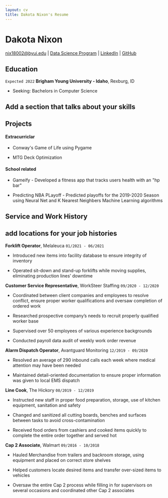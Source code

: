 ```yaml
---
layout: cv
title: Dakota Nixon's Resume
---
```

# Dakota Nixon

<div id="webaddress">
<a href="nix18002@byui.edu">nix18002@byui.edu</a>
| <a href="https://byuidatascience.github.io/development.html">Data Science Program</a>
| <a href="https://www.linkedin.com/in/dakota-nixon-19b556190">LinkedIn</a>
| <a href="https://github.com/DakotaNixon">GitHub</a>
</div>

<!-- https://www.monique.tech/the-art-of-markdown -->

## Education

`Expected 2022`
__Brigham Young University - Idaho__, Rexburg, ID

- Seeking: Bachelors in Computer Science

## Add a section that talks about your skills 

## Projects

#### Extracurriclar

- Conway's Game of Life using Pygame

- MTG Deck Optimization

#### School related

- Gameify - Developed a fitness app that tracks users health with an "hp bar"

- Predicting NBA PLayoff - Predicted playoffs for the 2019-2020 Season using Neural Net and K Nearest Neighbers Machine Learning algorithms  

## Service and Work History
## add locations for your job histories 

__Forklift Operator__, Melaleuca
`01/2021 - 06/2021`

- Introduced new items into facility database to ensure integrity of inventory
 
- Operated sit-down and stand-up forklifts while moving supplies, eliminating production lines’ downtime

__Customer Service Representative__, WorkSteer Staffing
`09/2020 - 12/2020`

- Coordinated between client companies and employees to resolve conflict, ensure proper worker qualifications and oversaw completion of ordered work

- Researched prospective company’s needs to recruit properly qualified worker base

- Supervised over 50 employees of various experience backgrounds

- Conducted payroll data audit of weekly work order revenue

__Alarm Dispatch Operator__, Avantguard Monitoring 
`12/2019 - 09/2020`

- Resolved an average of 290 inbound calls each week where medical attention may have been needed

- Maintained detail-oriented documentation to ensure proper information was given to local EMS dispatch

__Line Cook__, The Hickory
`08/2019 - 12/2019`

- Instructed new staff in proper food preparation, storage, use of kitchen equipment, sanitation and safety

- Changed and sanitized all cutting boards, benches and surfaces between tasks to avoid cross-contamination

- Received food orders from cashiers and cooked items quickly to complete the entire order together and served hot

__Cap 2 Associate__, Walmart
`09/2016 - 10/2018`

- Hauled Merchandise from trailers and backroom storage, using equipment and placed on correct store shelves

- Helped customers locate desired items and transfer over-sized items to vehicles

- Oversaw the entire Cap 2 process while filling in for supervisors on several occasions and coordinated other Cap 2 associates


<!-- ### Footer

Last updated: July 2021 -->